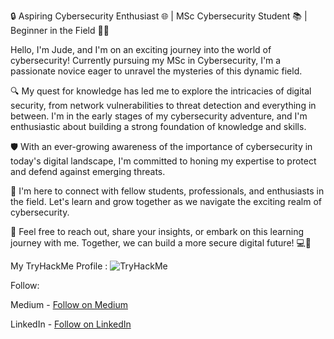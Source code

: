 🔒 Aspiring Cybersecurity Enthusiast 🌐 | MSc Cybersecurity Student 📚 | Beginner in the Field 👨‍💻

Hello, I'm Jude, and I'm on an exciting journey into the world of cybersecurity! Currently pursuing my MSc in Cybersecurity, I'm a passionate novice eager to unravel the mysteries of this dynamic field.

🔍 My quest for knowledge has led me to explore the intricacies of digital security, from network vulnerabilities to threat detection and everything in between. I'm in the early stages of my cybersecurity adventure, and I'm enthusiastic about building a strong foundation of knowledge and skills.

🛡️ With an ever-growing awareness of the importance of cybersecurity in today's digital landscape, I'm committed to honing my expertise to protect and defend against emerging threats.

🚀 I'm here to connect with fellow students, professionals, and enthusiasts in the field. Let's learn and grow together as we navigate the exciting realm of cybersecurity.

🔗 Feel free to reach out, share your insights, or embark on this learning journey with me. Together, we can build a more secure digital future! 💻🔐

  My TryHackMe Profile : <img src="https://tryhackme-badges.s3.amazonaws.com/cybermystic.jude.png" alt="TryHackMe">

Follow:

Medium -       <a class="libutton" href="https://medium.com/@jude.paulraj1" target="_blank">Follow on Medium</a>

LinkedIn -       <a class="libutton" href="https://www.linkedin.com/comm/mynetwork/discovery-see-all?usecase=PEOPLE_FOLLOWS&followMember=jude-paulraj-981314222" target="_blank">Follow on LinkedIn</a>
      

<!---
CyberMystic-Jude/CyberMystic-Jude is a ✨ special ✨ repository because its `README.md` (this file) appears on your GitHub profile.
You can click the Preview link to take a look at your changes.
--->
